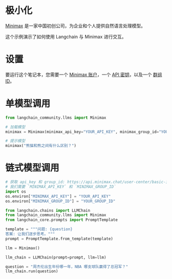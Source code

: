 # 极小化

[Minimax](https://api.minimax.chat) 是一家中国初创公司，为企业和个人提供自然语言处理模型。

这个示例演示了如何使用 Langchain 与 Minimax 进行交互。

# 设置

要运行这个笔记本，您需要一个 [Minimax 账户](https://api.minimax.chat)，一个 [API 密钥](https://api.minimax.chat/user-center/basic-information/interface-key)，以及一个 [群组 ID](https://api.minimax.chat/user-center/basic-information)。

# 单模型调用

```python
from langchain_community.llms import Minimax
```

```python
# 加载模型
minimax = Minimax(minimax_api_key="YOUR_API_KEY", minimax_group_id="YOUR_GROUP_ID")
```

```python
# 提示模型
minimax("熊猫和熊之间有什么区别？")
```

# 链式模型调用

```python
# 获取 api_key 和 group_id: https://api.minimax.chat/user-center/basic-information
# 我们需要 `MINIMAX_API_KEY` 和 `MINIMAX_GROUP_ID`
import os
os.environ["MINIMAX_API_KEY"] = "YOUR_API_KEY"
os.environ["MINIMAX_GROUP_ID"] = "YOUR_GROUP_ID"
```

```python
from langchain.chains import LLMChain
from langchain_community.llms import Minimax
from langchain_core.prompts import PromptTemplate
```

```python
template = """问题: {question}
答案: 让我们逐步思考。"""
prompt = PromptTemplate.from_template(template)
```

```python
llm = Minimax()
```

```python
llm_chain = LLMChain(prompt=prompt, llm=llm)
```

```python
question = "周杰伦出生年份哪一年，NBA 哪支球队赢得了总冠军？"
llm_chain.run(question)
```
